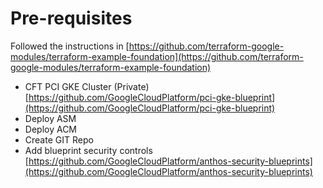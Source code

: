# Pre-requisites

Followed the instructions in [https://github.com/terraform-google-modules/terraform-example-foundation](https://github.com/terraform-google-modules/terraform-example-foundation)

* CFT PCI GKE Cluster (Private) [https://github.com/GoogleCloudPlatform/pci-gke-blueprint](https://github.com/GoogleCloudPlatform/pci-gke-blueprint)
* Deploy ASM
* Deploy ACM
* Create GIT Repo
* Add blueprint security controls [https://github.com/GoogleCloudPlatform/anthos-security-blueprints](https://github.com/GoogleCloudPlatform/anthos-security-blueprints)

